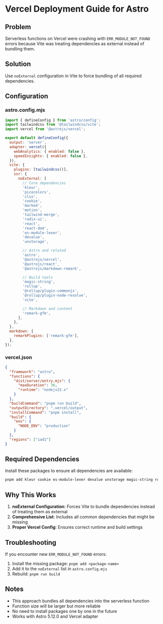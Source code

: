 # Vercel Deployment Guide for Astro

## Problem

Serverless functions on Vercel were crashing with `ERR_MODULE_NOT_FOUND` errors because Vite was treating dependencies as external instead of bundling them.

## Solution

Use `noExternal` configuration in Vite to force bundling of all required dependencies.

## Configuration

### astro.config.mjs

```javascript
import { defineConfig } from 'astro/config';
import tailwindcss from '@tailwindcss/vite';
import vercel from '@astrojs/vercel';

export default defineConfig({
  output: 'server',
  adapter: vercel({
    webAnalytics: { enabled: false },
    speedInsights: { enabled: false },
  }),
  vite: {
    plugins: [tailwindcss()],
    ssr: {
      noExternal: [
        // Core dependencies
        'kleur',
        'picocolors',
        'clsx',
        'cookie',
        'marked',
        'motion',
        'tailwind-merge',
        'radix-ui',
        'react',
        'react-dom',
        'es-module-lexer',
        'devalue',
        'unstorage',

        // Astro and related
        'astro',
        '@astrojs/vercel',
        '@astrojs/react',
        '@astrojs/markdown-remark',

        // Build tools
        'magic-string',
        'rollup',
        '@rollup/plugin-commonjs',
        '@rollup/plugin-node-resolve',
        'vite',

        // Markdown and content
        'remark-gfm',
      ],
    },
  },
  markdown: {
    remarkPlugins: ['remark-gfm'],
  },
});
```

### vercel.json

```json
{
  "framework": "astro",
  "functions": {
    "dist/server/entry.mjs": {
      "maxDuration": 30,
      "runtime": "nodejs22.x"
    }
  },
  "buildCommand": "pnpm run build",
  "outputDirectory": ".vercel/output",
  "installCommand": "pnpm install",
  "build": {
    "env": {
      "NODE_ENV": "production"
    }
  },
  "regions": ["iad1"]
}
```

## Required Dependencies

Install these packages to ensure all dependencies are available:

```bash
pnpm add kleur cookie es-module-lexer devalue unstorage magic-string rollup @rollup/plugin-commonjs @rollup/plugin-node-resolve @types/node@^20.0.0
```

## Why This Works

1. **noExternal Configuration**: Forces Vite to bundle dependencies instead of treating them as external
2. **Comprehensive List**: Includes all common dependencies that might be missing
3. **Proper Vercel Config**: Ensures correct runtime and build settings

## Troubleshooting

If you encounter new `ERR_MODULE_NOT_FOUND` errors:

1. Install the missing package: `pnpm add <package-name>`
2. Add it to the `noExternal` list in `astro.config.mjs`
3. Rebuild: `pnpm run build`

## Notes

- This approach bundles all dependencies into the serverless function
- Function size will be larger but more reliable
- No need to install packages one by one in the future
- Works with Astro 5.12.0 and Vercel adapter
